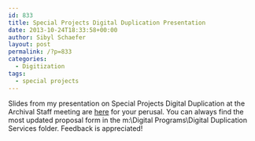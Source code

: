 ```yaml
---
id: 833
title: Special Projects Digital Duplication Presentation
date: 2013-10-24T18:33:58+00:00
author: Sibyl Schaefer
layout: post
permalink: /?p=833
categories:
  - Digitization
tags:
  - special projects
---
```

Slides from my presentation on Special Projects Digital Duplication at the Archival Staff meeting are [here](/wp-content/uploads/2013/10/Dig_Duplication1.html) for your perusal. You can always find the most updated proposal form in the m:\Digital Programs\Digital Duplication Services folder. Feedback is appreciated!
